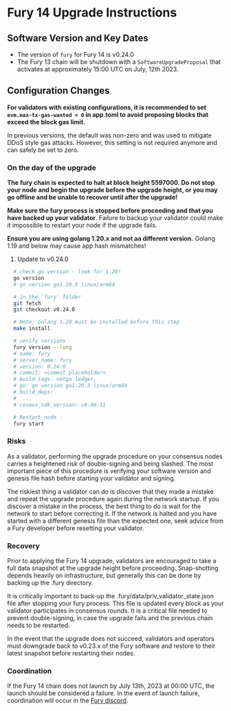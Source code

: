 # Fury 14 Upgrade Instructions

## Software Version and Key Dates

- The version of `fury` for Fury 14 is v0.24.0
- The Fury 13 chain will be shutdown with a `SoftwareUpgradeProposal` that activates at approximately 15:00 UTC on July, 12th 2023.

## Configuration Changes


**For validators with existing configurations, it is recommended to set `evm.max-tx-gas-wanted = 0` in app.toml to avoid proposing blocks that exceed the block gas limit.**

In previous versions, the default was non-zero and was used to mitigate DDoS style gas attacks.  However, this setting is not required anymore and can safely be set to zero.


### On the day of the upgrade

**The fury chain is expected to halt at block height **5597000**. Do not stop your node and begin the upgrade before the upgrade height, or you may go offline and be unable to recover until after the upgrade!**

**Make sure the fury process is stopped before proceeding and that you have backed up your validator**. Failure to backup your validator could make it impossible to restart your node if the upgrade fails.

**Ensure you are using golang 1.20.x and not aa different version.** Golang 1.19 and below may cause app hash mismatches!

1. Update to v0.24.0

```sh
  # check go version - look for 1.20!
  go version
  # go version go1.20.5 linux/arm64

  # in the `fury` folder
  git fetch
  git checkout v0.24.0

  # Note: Golang 1.20 must be installed before this step
  make install

  # verify versions
  fury version --long
  # name: fury
  # server_name: fury
  # version: 0.24.0
  # commit: <commit placeholder>
  # build_tags: netgo ledger,
  # go: go version go1.20.5 linux/arm64
  # build_deps:
  #  ...
  # cosmos_sdk_version: v0.46.11

  # Restart node -
  fury start
```

### Risks

As a validator, performing the upgrade procedure on your consensus nodes carries a heightened risk of double-signing and being slashed. The most important piece of this procedure is verifying your software version and genesis file hash before starting your validator and signing.

The riskiest thing a validator can do is discover that they made a mistake and repeat the upgrade procedure again during the network startup. If you discover a mistake in the process, the best thing to do is wait for the network to start before correcting it. If the network is halted and you have started with a different genesis file than the expected one, seek advice from a Fury developer before resetting your validator.

### Recovery

Prior to applying the Fury 14 upgrade, validators are encouraged to take a full data snapshot at the upgrade height before proceeding. Snap-shotting depends heavily on infrastructure, but generally this can be done by backing up the .fury directory.

It is critically important to back-up the .fury/data/priv_validator_state.json file after stopping your fury process. This file is updated every block as your validator participates in consensus rounds. It is a critical file needed to prevent double-signing, in case the upgrade fails and the previous chain needs to be restarted.

In the event that the upgrade does not succeed, validators and operators must downgrade back to v0.23.x of the Fury software and restore to their latest snapshot before restarting their nodes.

### Coordination

If the Fury 14 chain does not launch by July 13th, 2023 at 00:00 UTC, the launch should be considered a failure. In the event of launch failure, coordination will occur in the [Fury discord](https://discord.com/invite/kQzh3Uv).
